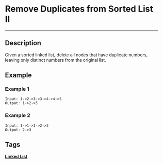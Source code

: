 # Remove Duplicates from Sorted List II
-----
## Description
Given a sorted linked list, delete all nodes that have duplicate numbers, leaving only distinct numbers from the original list.

## Example
### Example 1
```
Input: 1->2->3->3->4->4->5
Output: 1->2->5
```

### Example 2
```
Input: 1->1->1->2->3
Output: 2->3
```

## Tags
**[Linked List](https://leetcode.com/tag/linked-list)**
